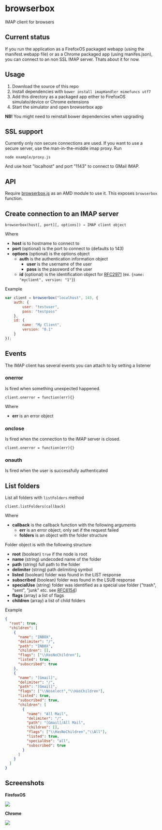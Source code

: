 # browserbox

IMAP client for browsers

## Current status

If you run the application as a FirefoxOS packaged webapp (using the manifest.webapp file) or as a Chrome packaged app (using manifes.json), you can connect to an non SSL IMAP server. Thats about it for now.

## Usage

  1. Download the source of this repo
  2. Install dependencies with `bower install imapHandler mimefuncs utf7`
  3. Add this directory as a packaged app either to FirefoxOS simulato/device or Chrome extensions
  4. Start the simulator and open browserbox app

**NB!** You might need to reinstall bower dependencies when upgrading

## SSL support

Currently only non secure connections are used. If you want to use a secure server, use the man-in-the-middle imap proxy. Run

    node example/proxy.js

And use host "localhost" and port "1143" to connect to GMail IMAP.

## API

Require [browserbox.js](browserbox.js) as an AMD module to use it. This exposes `browserbox` function.

## Create connection to an IMAP server

```
browserbox(host[, port][, options]) → IMAP client object
```

Where

  * **host** is to hostname to connect to
  * **port** (optional) is the port to connect to (defaults to 143)
  * **options** (optional) is the options object
    * **auth** is the authentication information object
      * **user** is the username of the user
      * **pass** is the password of the user
    * **id** (optional) is the identification object for [RFC2971](http://tools.ietf.org/html/rfc2971#section-3.3) (ex. `{name: "myclient", version: "1"}`)

Example

```javascript
var client = browserbox("localhost", 143, {
    auth: {
        user: "testuser",
        pass: "testpass"
    },
    id: {
        name: "My Client",
        version: "0.1"
    }
});
```

## Events

The IMAP client has several events you can attach to by setting a listener

### onerror

Is fired when something unexpected happened.

```
client.onerror = function(err){}
```

Where

  * **err** is an error object

### onclose

Is fired when the connection to the IMAP server is closed.

```
client.onerror = function(err){}
```

### onauth

Is fired when the user is successfully authenticated

## List folders

List all folders with `listFolders` method

```
client.listFolders(callback)
```

Where

  * **callback** is the callback function with the following arguments
    * **err** is an error object, only set if the request failed
    * **folders** is an object with the folder structure

Folder object is with the following structure

  * **root** (boolean) `true` if the node is root
  * **name** (string) undecoded name of the folder
  * **path** (string) full path to the folder
  * **delimiter** (string) path delimiting symbol
  * **listed** (boolean) folder was found in the LIST response
  * **subscribed** (boolean) folder was found in the LSUB response
  * **specialUse** (string) folder was identified as a special use folder ("trash", "sent", "junk" etc. see [RFC6154](http://tools.ietf.org/html/rfc6154#section-2))
  * **flags** (array) a list of flags
  * **children** (array) a list of child folders

Example

```json
{
  "root": true,
  "children": [
    {
      "name": "INBOX",
      "delimiter": "/",
      "path": "INBOX",
      "children": [],
      "flags": ["\\HasNoChildren"],
      "listed": true,
      "subscribed": true
    },
    {
      "name": "[Gmail]",
      "delimiter": "/",
      "path": "[Gmail]",
      "flags": ["\\Noselect","\\HasChildren"],
      "listed": true,
      "subscribed": true,
      "children": [
        {
          "name": "All Mail",
          "delimiter": "/",
          "path": "[Gmail]/All Mail",
          "children": [],
          "flags": ["\\HasNoChildren","\\All"],
          "listed": true,
          "specialUse": "all",
          "subscribed": true
        }
      ]
    }
  ]
}
```

## Screenshots

**FirefoxOS**

![](https://raw2.github.com/Kreata/browserbox/master/example/img/firefoxos.png)

**Chrome**

![](https://raw2.github.com/Kreata/browserbox/master/example/img/chrome.png)

